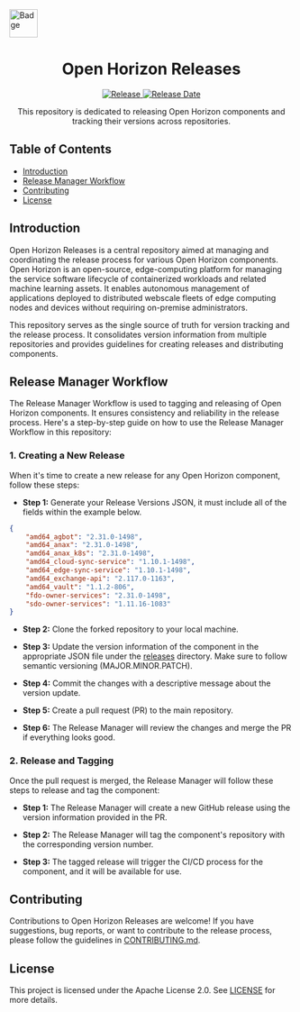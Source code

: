 <div align="left">
  <img src="https://github.com/open-horizon/.github/blob/master/profile/open-horizon-color.png" alt="Badge" width="auto" height="50">
  
<h1 align="center">Open Horizon Releases</h1>

<p align="center">
  <a href="https://github.com/blakep7/Open-Horizon-Release/releases/latest">
    <img src="https://img.shields.io/github/v/release/blakep7/Open-Horizon-Release" alt="Release">
    <img src="https://img.shields.io/github/release-date/blakep7/Open-Horizon-Release" alt="Release Date">
  </a>
</p>

<p align="center">
  This repository is dedicated to releasing Open Horizon components and tracking their versions across repositories.
</p>

## Table of Contents

- [Introduction](#introduction)
- [Release Manager Workflow](#release-manager-workflow)
- [Contributing](#contributing)
- [License](#license)

## Introduction

Open Horizon Releases is a central repository aimed at managing and coordinating the release process for various Open Horizon components. Open Horizon is an open-source, edge-computing platform for managing the service software lifecycle of containerized workloads and related machine learning assets. It enables autonomous management of applications deployed to distributed webscale fleets of edge computing nodes and devices without requiring on-premise administrators.

This repository serves as the single source of truth for version tracking and the release process. It consolidates version information from multiple repositories and provides guidelines for creating releases and distributing components.

## Release Manager Workflow

The Release Manager Workflow is used to tagging and releasing of Open Horizon components. It ensures consistency and reliability in the release process. Here's a step-by-step guide on how to use the Release Manager Workflow in this repository:

### 1. Creating a New Release

When it's time to create a new release for any Open Horizon component, follow these steps:

- **Step 1:** Generate your Release Versions JSON, it must include all of the fields within the example below.

```json
{   
	"amd64_agbot": "2.31.0-1498",
	"amd64_anax": "2.31.0-1498",
	"amd64_anax_k8s": "2.31.0-1498",
	"amd64_cloud-sync-service": "1.10.1-1498",
	"amd64_edge-sync-service": "1.10.1-1498",
	"amd64_exchange-api": "2.117.0-1163",
	"amd64_vault": "1.1.2-806",
	"fdo-owner-services": "2.31.0-1498",
	"sdo-owner-services": "1.11.16-1083"
}
```

- **Step 2:** Clone the forked repository to your local machine.

- **Step 3:** Update the version information of the component in the appropriate JSON file under the [releases](releases) directory. Make sure to follow semantic versioning (MAJOR.MINOR.PATCH).

- **Step 4:** Commit the changes with a descriptive message about the version update.

- **Step 5:** Create a pull request (PR) to the main repository.

- **Step 6:** The Release Manager will review the changes and merge the PR if everything looks good.

### 2. Release and Tagging

Once the pull request is merged, the Release Manager will follow these steps to release and tag the component:

- **Step 1:** The Release Manager will create a new GitHub release using the version information provided in the PR.

- **Step 2:** The Release Manager will tag the component's repository with the corresponding version number.

- **Step 3:** The tagged release will trigger the CI/CD process for the component, and it will be available for use.

## Contributing

Contributions to Open Horizon Releases are welcome! If you have suggestions, bug reports, or want to contribute to the release process, please follow the guidelines in [CONTRIBUTING.md](CONTRIBUTING.md).

## License

This project is licensed under the Apache License 2.0. See [LICENSE](LICENSE) for more details.

